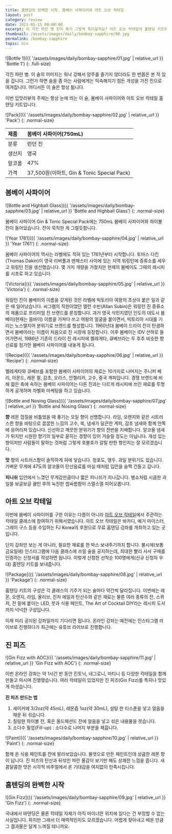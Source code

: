 ```yaml
---
title: 홈텐딩의 완벽한 시작. 봄베이 사파이어와 아트 오브 칵테일
layout: post
category: review
date: 2021-05-15 00:00:00
excerpt: 이 각진 파란 병 진이 뭐가 그렇게 특이할까요? 아트 오브 칵테일의 홈텐딩 키트와 함께 알아봅니다. 런던 드라이 진 봄베이 사파이어 리뷰.
thumbnail: /assets/images/daily/bombay-sapphire/00.jpg
permalink: /bombay-sapphire
topic: Gin
---
```


![Bottle 1]({{ '/assets/images/daily/bombay-sapphire/01.jpg' | relative_url }} 'Bottle 1')
{: .full-size}

각진 파란 병. 이 술의 이미지는 워낙 강해서 양주를 즐기지 않더라도 한 번쯤은 본 적 있을 겁니다. 그런가 하면 술을 좀 아는 사람에게는 익숙해지기 힘든 개성을 가진 진으로 여겨집니다. 어디서든 이 술은 항상 튑니다.

이번 입맛리뷰의 주제는 항상 눈에 띄는 이 술, 봄베이 사파이어와 아트 오브 칵테일 홈텐딩 키트입니다.

![Pack]({{ '/assets/images/daily/bombay-sapphire/02.jpg' | relative_url }} 'Pack')
{: .normal-size}

|제품|봄베이 사파이어(750mL)|
|:---|:---|
|분류|런던 진|
|생산지|영국|
|알코올|47%|
|가격|37,500원(이마트, Gin & Tonic Special Pack)|

## 봄베이 사파이어

![Bottle and Highball Glass]({{ '/assets/images/daily/bombay-sapphire/03.jpg' | relative_url }} 'Bottle and Highball Glass')
{: .normal-size}

봄베이 사파이어 Gin & Tonic Special Pack에는 750mL 봄베이 사파이어와 하이볼 잔이 들어있습니다. 잔이 묵직한 게 그럴듯합니다.

![Year 1761]({{ '/assets/images/daily/bombay-sapphire/04.jpg' | relative_url }} 'Year 1761')
{: .normal-size}

봄베이 사파이어의 역사는 라벨에도 적혀 있는 1761년부터 시작합니다. 토마스 다킨(Thomas Dakin)이 영국 리버풀과 맨체스터 사이에 있는 지역 워링턴에 증류소를 세우고 워링턴 진을 생산했습니다. 몇 가지 개량을 거쳤지만 현재의 봄베이도 그때의 레시피를 시초로 하고 있습니다.

![Victoria]({{ '/assets/images/daily/bombay-sapphire/05.jpg' | relative_url }} 'Victoria')
{: .normal-size}

워링턴 진이 봄베이의 이름을 갖게된 것은 라벨에 빅토리아 여왕의 초상이 붙은 일과 같은 때 일어났습니다. 씨그램의 직원이었던 앨런 수빈(Allan Subin)은 워링턴 진 증류소의 제품으로 프리미엄 진 브랜드를 론칭합니다. 과거 영국 식민지였던 인도의 대도시 봄베이(현재는 뭄바이) 이름을 가져다 쓰고 여왕의 얼굴을 붙이면서, 빅토리아 시대를 기리는 노스탤지어 분위기로 브랜드를 형성합니다. 1960년대 봄베이 드라이 진이 탄생하면서 봄베이라는 이름이 처음으로 진 시장에 등장합니다. 이후 봄베이는 IDV 산하로 들어가면서, 1986년 기존의 드라이 진 레시피에 멜레게타, 큐베브라는 두 후추 비슷한 향신료를 첨가한 봄베이 사파이어를 내놓게 됩니다.

![Recipe]({{ '/assets/images/daily/bombay-sapphire/06.jpg' | relative_url }} 'Recipe')
{: .normal-size}

멜레게타와 큐베브를 포함한 봄베이 사파이어의 재료는 10가지로 나머지는 주니퍼 베리, 아몬드, 레몬 필, 감초, 오리스, 안젤리카, 고수, 중국 계피입니다. 경쟁 브랜드에 비해 젊은 축에 속하는 봄베이 사파이어는 다른 진과는 다르게 레시피에 쓰인 재료를 투명하게 공개하며 차별화 마케팅을 하고 있습니다.

![Bottle and Nosing Glass]({{ '/assets/images/daily/bombay-sapphire/07.jpg' | relative_url }} 'Bottle and Nosing Glass')
{: .normal-size}

**향** 레몬 껍질을 비틀었을 때 풍기는 오일 향이 선명합니다. 라임, 오렌지와 같은 시트러스한 향을 바탕으로 꿉꿉한 느낌의 고수, 쑥, 냄새가 달큰한 계피, 감초 냄새와 함께 안쪽에 응어리져 있습니다. 신선하고 깨끗한 분위기가 향의 전반을 지배합니다. 알코올 냄새가 튀지만 시원한 향기의 일부로 묻히는 경향이 있어 거슬릴 정도는 아닙니다. 개성 있는 향이지만 사람들이 말하는 것처럼 그렇게 호불호가 갈릴 만한 향인지는 잘 모르겠습니다.

**맛** 향의 시트러스함이 솔직하게 혀에 닿습니다. 청포도, 앵두. 과일 분위기도 있습니다. 가벼운 무게에 47도의 알코올이 탄산음료를 마실 때처럼 입안을 슬쩍 건들고 갑니다.

**피니쉬** 입안에서 느꼈던 무게감만큼이나 짧은 피니쉬가 지나갑니다. 뱅쇼처럼 시큼한 과일을 보글보글 끓인 후의 눅진한 쌉싸름함이 스멀스멀 피어오릅니다.

## 아트 오브 칵테일

이번에 봄베이 사파이어를 구한 이유는 다름이 아니라 <a title='Art of Cocktail Instagram' href='https://www.instagram.com/aoc_art.of.cocktail/' target='_blank'>아트 오브 칵테일</a>에서 주관하는 칵테일 클래스에 참여하기 위해서였습니다. 아트 오브 칵테일은 바카디, 예거 마이스터, 그레이 구스 등을 수입하는 FJ Korea의 후원으로 무료 홈텐딩 강좌를 개최하고 있는 곳입니다.

단지 강좌만 보는 게 아니라, 필요한 재료를 한 박스 보내주기까지 합니다. 불시에(보통 금요일에) 인스타그램에 다음 클래스에 쓰일 술을 공지하는데, 최대한 빨리 사서 구매를 인증하는 신청서를 작성하면 됩니다. 이렇게 신청한 선착순 100명에게(신규 신청자 우대) 홈텐딩 키트를 보내줍니다.

![Package]({{ '/assets/images/daily/bombay-sapphire/08.jpg' | relative_url }} 'Package')
{: .normal-size}

홈텐딩 키트의 구성은 각 클래스의 기주가 되는 술마다 약간씩 달라집니다. 이번에는 레몬, 오렌지, 라임, 올리브, 진저 에일과 탄산수와 같은 재료는 물론 여러 종류의 잔, 스퀴저, 잔 밑에 붙이는 LED, 붓과 식용 페인트, The Art of Cocktail DIY라는 레시피 도서까지 넉넉한 구성입니다.

이제 미리 공지된 강좌일까지 기다리면 됩니다. 온라인 강좌는 예전에는 인스타그램 라이브로 진행하다가 최근에는 유튜브 라이브로 진행합니다.

## 진 피즈

![Gin Fizz with AOC]({{ '/assets/images/daily/bombay-sapphire/11.jpg' | relative_url }} 'Gin Fizz with AOC')
{: .normal-size}

이번 온라인 강좌는 약 1시간 반 동안 진토닉, 네그로니, 마티니 등 다양한 칵테일을 함께 만들고 마시며 진행됐습니다. 여러 칵테일이 있었지만 진 피즈(Gin Fizz)를 특히나 맛있게 마셨습니다.

**진 피즈 만드는 법**

1. 셰이커에 3/2oz(약 45mL), 레몬즙 1oz(약 30mL), 설탕 한 티스푼을 넣고 얼음을 채운 뒤 섞습니다.
2. 칠링한 하이볼 잔, 혹은 올드패션드 잔에 얼음을 넣고 섞은 내용물을 붓습니다.
3. 소다수 필업(Fill-up) : 소다수로 나머지 부분을 채웁니다.

![Paint]({{ '/assets/images/daily/bombay-sapphire/10.jpg' | relative_url }} 'Paint')
{: .normal-size}

함께 온 식용 페인트를 잔에 발라보았습니다. 물엿으로 만든 페인트인데 상큼한 레몬 향이 납니다. 진 피즈의 탄산과 뒤섞인 파란 물감이 보기만 해도 상쾌한 느낌을 줍니다. 새콤달콤한 맛은 시각적 비주얼에서 온 기대감을 여지없이 만족시킵니다.

## 홈텐딩의 완벽한 시작

![Gin Fizz]({{ '/assets/images/daily/bombay-sapphire/09.jpg' | relative_url }} 'Gin Fizz')
{: .normal-size}

국내에서 바텐딩은 물론 칵테일 자체가 아직 마이너한 위치에 있다는 건 부정할 수 없는 사실입니다. 하지만 그래서 더 매력적인지도 모르겠습니다. 어렵게 찾아내고 배운 만큼 그 결과물은 달게 느껴질 테니까요.